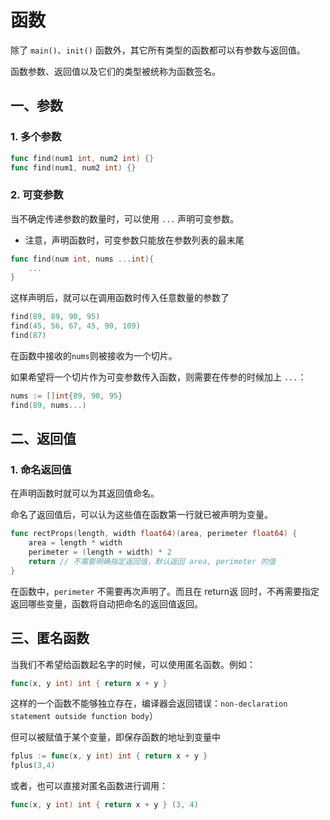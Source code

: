 # 函数

除了 `main()`、`init()` 函数外，其它所有类型的函数都可以有参数与返回值。

函数参数、返回值以及它们的类型被统称为函数签名。

## 一、参数

### 1. 多个参数

```go
func find(num1 int, num2 int) {}
func find(num1, num2 int) {}
```

### 2. 可变参数

当不确定传递参数的数量时，可以使用 `...` 声明可变参数。

- 注意，声明函数时，可变参数只能放在参数列表的最末尾

```go
func find(num int, nums ...int){
    ...
}
```

这样声明后，就可以在调用函数时传入任意数量的参数了

```go
find(89, 89, 90, 95)
find(45, 56, 67, 45, 90, 109)
find(87)
```

在函数中接收的`nums`则被接收为一个切片。

如果希望将一个切片作为可变参数传入函数，则需要在传参的时候加上 `...`：

```go
nums := []int{89, 90, 95}
find(89, nums...)
```

## 二、返回值

### 1. 命名返回值

在声明函数时就可以为其返回值命名。

命名了返回值后，可以认为这些值在函数第一行就已被声明为变量。

```go
func rectProps(length, width float64)(area, perimeter float64) {  
    area = length * width
    perimeter = (length + width) * 2
    return // 不需要明确指定返回值，默认返回 area, perimeter 的值
}
```

在函数中，`perimeter` 不需要再次声明了。而且在 return返 回时，不再需要指定返回哪些变量，函数将自动把命名的返回值返回。

## 三、匿名函数

当我们不希望给函数起名字的时候，可以使用匿名函数。例如：

```go
func(x, y int) int { return x + y }
```

这样的一个函数不能够独立存在，编译器会返回错误：`non-declaration statement outside function body`）

但可以被赋值于某个变量，即保存函数的地址到变量中

```go
fplus := func(x, y int) int { return x + y }
fplus(3,4)
```

或者，也可以直接对匿名函数进行调用：

```go
func(x, y int) int { return x + y } (3, 4)
```
